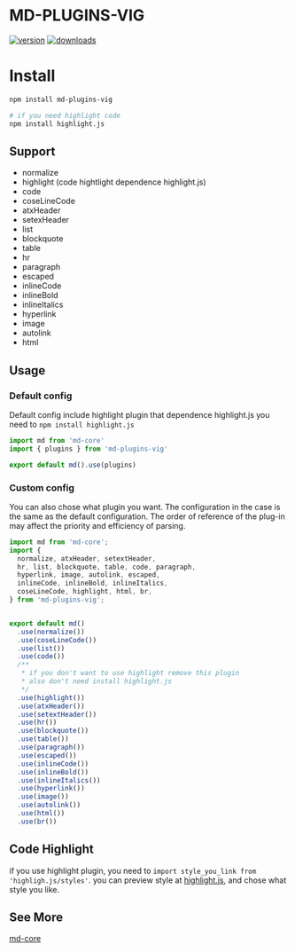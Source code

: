 # MD-PLUGINS-VIG

[![version](https://img.shields.io/npm/v/md-plugins-vig.svg?style=flat-square)](https://www.npmjs.com/package/md-plugins-vig)
[![downloads](https://img.shields.io/npm/dm/md-plugins-vig.svg?style=flat-square)](https://www.npmjs.com/package/md-plugins-vig)


# Install

```bash
npm install md-plugins-vig

# if you need highlight code
npm install highlight.js
```

## Support

* normalize
* highlight (code hightlight dependence highlight.js)
* code
* coseLineCode
* atxHeader
* setexHeader
* list
* blockquote
* table
* hr
* paragraph
* escaped
* inlineCode
* inlineBold
* inlineItalics
* hyperlink
* image
* autolink
* html

## Usage

### Default config

Default config include highlight plugin that dependence highlight.js
you need to ```npm install highlight.js```

```javascript
import md from 'md-core'
import { plugins } from 'md-plugins-vig'

export default md().use(plugins)
```


### Custom config

You can also chose what plugin you want.
The configuration in the case is the same as the default configuration.
The order of reference of the plug-in may affect the priority and efficiency of parsing.


```javascript
import md from 'md-core';
import {
  normalize, atxHeader, setextHeader,
  hr, list, blockquote, table, code, paragraph,
  hyperlink, image, autolink, escaped,
  inlineCode, inlineBold, inlineItalics,
  coseLineCode, highlight, html, br,
} from 'md-plugins-vig';


export default md()
  .use(normalize())
  .use(coseLineCode())
  .use(list())
  .use(code())
  /**
   * if you don't want to use highlight remove this plugin
   * also don't need install highlight.js
   */
  .use(highlight())
  .use(atxHeader())
  .use(setextHeader())
  .use(hr())
  .use(blockquote())
  .use(table())
  .use(paragraph())
  .use(escaped())
  .use(inlineCode())
  .use(inlineBold())
  .use(inlineItalics())
  .use(hyperlink())
  .use(image())
  .use(autolink())
  .use(html())
  .use(br())
```


## Code Highlight

if you use highlight plugin, you need to `import style_you_link from 'highligh.js/styles'`.
you can preview style at [highlight.js](https://highlightjs.org/static/demo/),
and chose what style you like.

## See More
[md-core](https://github.com/Val-istar-Guo/md-core)
